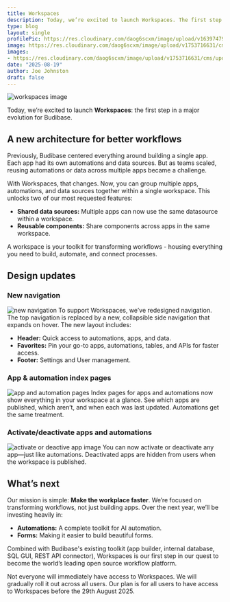 ```yaml
---
title: Workspaces
description: Today, we’re excited to launch Workspaces. The first step in a major evolution for Budibase.
type: blog
layout: single
profilePic: https://res.cloudinary.com/daog6scxm/image/upload/v1639747995/cms/joe_illustration_gray_bg_e97wdl.jpg
image: https://res.cloudinary.com/daog6scxm/image/upload/v1753716631/cms/updates/workflows_in8wd6.png
images:
- https://res.cloudinary.com/daog6scxm/image/upload/v1753716631/cms/updates/workflows_in8wd6.png
date: "2025-08-19"
author: Joe Johnston
draft: false
---
```


![workspaces image](https://res.cloudinary.com/daog6scxm/image/upload/v1753733809/cms/updates/workspaces/Workspaces_drpynt.svg)

Today, we’re excited to launch **Workspaces**: the first step in a major evolution for Budibase.

## A new architecture for better workflows

Previously, Budibase centered everything around building a single app. Each app had its own automations and data sources. But as teams scaled, reusing automations or data across multiple apps became a challenge.

With Workspaces, that changes. Now, you can group multiple apps, automations, and data sources together within a single workspace. This unlocks two of our most requested features:

- **Shared data sources:** Multiple apps can now use the same datasource within a workspace.
- **Reusable components:** Share components across apps in the same workspace.

A workspace is your toolkit for transforming workflows - housing everything you need to build, automate, and connect processes.

## Design updates

### New navigation
![new navigation](https://res.cloudinary.com/daog6scxm/image/upload/v1755617724/cms/updates/workspaces/navigation_ovek1i.avif)
To support Workspaces, we’ve redesigned navigation. The top navigation is replaced by a new, collapsible side navigation that expands on hover. The new layout includes:

- **Header:** Quick access to automations, apps, and data.
- **Favorites:** Pin your go-to apps, automations, tables, and APIs for faster access.
- **Footer:** Settings and User management.

### App & automation index pages
![app and automation pages](https://res.cloudinary.com/daog6scxm/image/upload/v1755617873/cms/updates/workspaces/apps_list_screen_mmkfvw.avif)
Index pages for apps and automations now show everything in your workspace at a glance. See which apps are published, which aren’t, and when each was last updated. Automations get the same treatment.

### Activate/deactivate apps and automations
![activate or deactive app image](https://res.cloudinary.com/daog6scxm/image/upload/v1754312409/cms/updates/workspaces/deactivate_u40qrj.webp)
You can now activate or deactivate any app—just like automations. Deactivated apps are hidden from users when the workspace is published.

## What’s next
Our mission is simple: **Make the workplace faster**. We’re focused on transforming workflows, not just building apps. Over the next year, we’ll be investing heavily in:
- **Automations:** A complete toolkit for AI automation.
- **Forms:** Making it easier to build beautiful forms.

Combined with Budibase's existing toolkit (app builder, internal database, SQL GUI, REST API connector), Workspaces is our first step in our quest to become the world’s leading open source workflow platform.

Not everyone will immediately have access to Workspaces. We will gradually roll it out across all users. Our plan is for all users to have access to Workspaces before the 29th August 2025.

